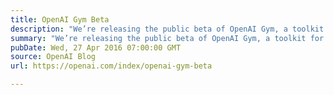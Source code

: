 ```yaml
---
title: OpenAI Gym Beta
description: "We’re releasing the public beta of OpenAI Gym, a toolkit for developing and comparing reinforcement learning (RL) algorithms. It consists of a growing suite of environments (from simulated robots to Atari games), and a site for comparing and reproducing results."
summary: "We’re releasing the public beta of OpenAI Gym, a toolkit for developing and comparing reinforcement learning (RL) algorithms. It consists of a growing suite of environments (from simulated robots to Atari games), and a site for comparing and reproducing results."
pubDate: Wed, 27 Apr 2016 07:00:00 GMT
source: OpenAI Blog
url: https://openai.com/index/openai-gym-beta

---
```


